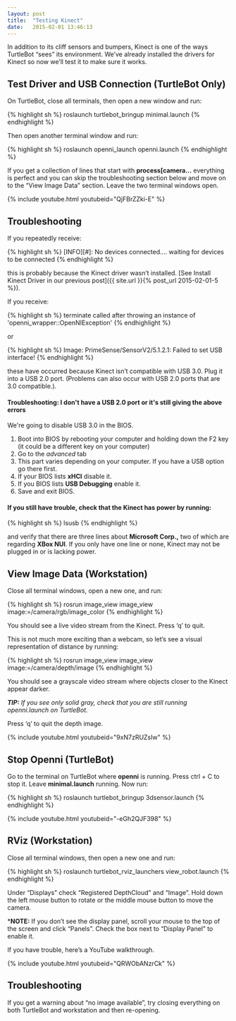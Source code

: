 ```yaml
---
layout: post
title:  "Testing Kinect"
date:   2015-02-01 13:46:13
---
```


In addition to its cliff sensors and bumpers, Kinect is one of the ways TurtleBot “sees” its environment. We’ve already installed the drivers for Kinect so now we’ll test it to make sure it works.

## Test Driver and USB Connection (TurtleBot Only)

On TurtleBot, close all terminals, then open a new window and run:

{% highlight sh %}
roslaunch turtlebot_bringup minimal.launch 
{% endhighlight %}

Then open another terminal window and run:

{% highlight sh %}
roslaunch openni_launch openni.launch 
{% endhighlight %}

If you get a collection of lines that start with **process[camera...** everything is perfect and you can skip the troubleshooting section below and move on to the “View Image Data” section. Leave the two terminal windows open.

{% include youtube.html youtubeid="QjFBrZZki-E" %}

## Troubleshooting

If you repeatedly receive:

{% highlight sh %}
[INFO][#]: No devices connected.... waiting for devices to be connected
{% endhighlight %}

this is probably because the Kinect driver wasn’t installed. [See Install Kinect Driver in our previous post]({{ site.url }}{% post_url 2015-02-01-5 %}).

If you receive:

{% highlight sh %}
terminate called after throwing an instance of 'openni_wrapper::OpenNIException' 
{% endhighlight %}

or

{% highlight sh %}
Image: PrimeSense/SensorV2/5.1.2.1: Failed to set USB interface!
{% endhighlight %}

these have occurred because Kinect isn’t compatible with USB 3.0. Plug it into a USB 2.0 port. (Problems can also occur with USB 2.0 ports that are 3.0 compatible.).

#### Troubleshooting: I don't have a USB 2.0 port or it's still giving the above errors

We're going to disable USB 3.0 in the BIOS.

1. Boot into BIOS by rebooting your computer and holding down the F2 key (it could be a different key on your computer)
2. Go to the *advanced* tab
3. This part varies depending on your computer.  If you have a USB option go there first.
4. If your BIOS lists **xHCI** disable it.
5. If you BIOS lists **USB Debugging** enable it.
6. Save and exit BIOS.

#### If you still have trouble, check that the Kinect has power by running:

{% highlight sh %}
lsusb
{% endhighlight %}

and verify that there are three lines about **Microsoft Corp.,** two of which are regarding **XBox NUI**. If you only have one line or none, Kinect may not be plugged in or is lacking power.

## View Image Data (Workstation)

Close all terminal windows, open a new one, and run:

{% highlight sh %}
rosrun image_view image_view image:=/camera/rgb/image_color
{% endhighlight %}

You should see a live video stream from the Kinect. Press ‘q’ to quit.

This is not much more exciting than a webcam, so let’s see a visual representation of distance by running:

{% highlight sh %}
rosrun image_view image_view image:=/camera/depth/image
{% endhighlight %}

You should see a grayscale video stream where objects closer to the Kinect appear darker.

***TIP:** If you see only solid gray, check that you are still running openni.launch on TurtleBot.*

Press ‘q’ to quit the depth image.

{% include youtube.html youtubeid="9xN7zRUZsIw" %}

## Stop Openni (TurtleBot)

Go to the terminal on TurtleBot where **openni** is running. Press ctrl + C to stop it. Leave **minimal.launch** running. Now run:

{% highlight sh %}
roslaunch turtlebot_bringup 3dsensor.launch
{% endhighlight %}

{% include youtube.html youtubeid="-eGh2QJF398" %}

## RViz (Workstation)

Close all terminal windows, then open a new one and run:

{% highlight sh %}
roslaunch turtlebot_rviz_launchers view_robot.launch
{% endhighlight %}

Under “Displays” check “Registered DepthCloud” and “Image”. Hold down the left mouse button to rotate or the middle mouse button to move the camera.

***NOTE:** If you don’t see the display panel, scroll your mouse to the top of the screen and click “Panels”. Check the box next to “Display Panel” to enable it. 

If you have trouble, here’s a YouTube walkthrough.

{% include youtube.html youtubeid="QRWObANzrCk" %}

## Troubleshooting

If you get a warning about “no image available”, try closing everything on both TurtleBot and workstation and then re-opening.

